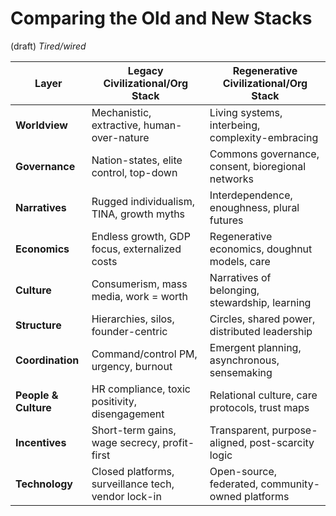 # Comparing the Old and New Stacks 
 (draft) 
 *Tired/wired* 


| Layer             | Legacy Civilizational/Org Stack                                 | Regenerative Civilizational/Org Stack                        |
|------------------|------------------------------------------------------------------|--------------------------------------------------------------|
| **Worldview**     | Mechanistic, extractive, human-over-nature                      | Living systems, interbeing, complexity-embracing             |
| **Governance**    | Nation-states, elite control, top-down                          | Commons governance, consent, bioregional networks            |
| **Narratives**    | Rugged individualism, TINA, growth myths                         | Interdependence, enoughness, plural futures                  |
| **Economics**     | Endless growth, GDP focus, externalized costs                   | Regenerative economics, doughnut models, care                |
| **Culture**       | Consumerism, mass media, work = worth                           | Narratives of belonging, stewardship, learning               |
| **Structure**     | Hierarchies, silos, founder-centric                             | Circles, shared power, distributed leadership                |
| **Coordination**  | Command/control PM, urgency, burnout                            | Emergent planning, asynchronous, sensemaking                 |
| **People & Culture** | HR compliance, toxic positivity, disengagement              | Relational culture, care protocols, trust maps               |
| **Incentives**    | Short-term gains, wage secrecy, profit-first                    | Transparent, purpose-aligned, post-scarcity logic            |
| **Technology**    | Closed platforms, surveillance tech, vendor lock-in             | Open-source, federated, community-owned platforms            |